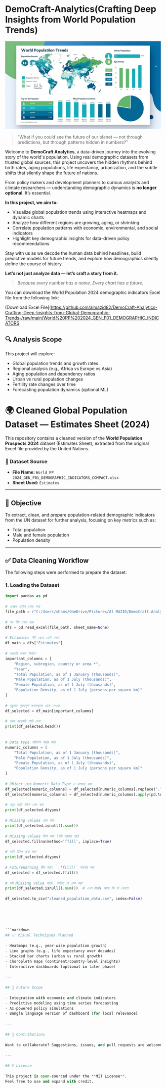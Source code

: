 # DemoCraft-Analytics(Crafting Deep Insights from World Population Trends)
![WPP Rate Analysis](https://github.com/almazid82/DemoCraft-Analytics-Crafting-Deep-Insights-from-Global-Demographic-Trends-/blob/main/wpp%20rate%20analysis.jpg?raw=true)


> "What if you could see the future of our planet — not through predictions, but through patterns hidden in numbers?"

Welcome to **DemoCraft Analytics**, a data-driven journey into the evolving story of the world's population. Using real demographic datasets from trusted global sources, this project uncovers the hidden rhythms behind birth rates, aging populations, life expectancy, urbanization, and the subtle shifts that silently shape the future of nations.

From policy makers and development planners to curious analysts and climate researchers — understanding demographic dynamics is **no longer optional**. It’s essential.

**In this project, we aim to:**
- Visualize global population trends using interactive heatmaps and dynamic charts
- Analyze how different regions are growing, aging, or shrinking
- Correlate population patterns with economic, environmental, and social indicators
- Highlight key demographic insights for data-driven policy recommendations

Stay with us as we decode the human data behind headlines, build predictive models for future trends, and explore how demographics silently define the course of history.

**Let’s not just analyze data — let’s craft a story from it.**

> _Because every number has a name. Every chart has a future._

You can download the World Population 2024 demographic indicators Excel file from the following link:

[Download Excel File](https://github.com/almazid82/DemoCraft-Analytics-Crafting-Deep-Insights-from-Global-Demographic-Trends-/raw/main/World%20PP%202024_GEN_F01_DEMOGRAPHIC_INDICATORS



## 🔍 Analysis Scope

This project will explore:

- Global population trends and growth rates
- Regional analysis (e.g., Africa vs Europe vs Asia)
- Aging population and dependency ratios
- Urban vs rural population changes
- Fertility rate changes over time
- Forecasting population dynamics (optional ML)



# 🌍 Cleaned Global Population Dataset — Estimates Sheet (2024)

This repository contains a cleaned version of the **World Population Prospects 2024** dataset (Estimates Sheet), extracted from the original Excel file provided by the United Nations.

### 📂 Dataset Source
- **File Name:** `World PP 2024_GEN_F01_DEMOGRAPHIC_INDICATORS_COMPACT.xlsx`
- **Sheet Used:** `Estimates`

---

## 📌 Objective

To extract, clean, and prepare population-related demographic indicators from the UN dataset for further analysis, focusing on key metrics such as:

- Total population
- Male and female population
- Population density

---

## ✅ Data Cleaning Workflow

The following steps were performed to prepare the dataset:

### 1. **Loading the Dataset**
```python
import pandas as pd

# এক্সেল ফাইল লোড করা
file_path = r"C:/Users/shams/OneDrive/Pictures/Al MAZID/DemoCraft-Analytics-Crafting-Deep-Insights-from-Global-Demographic-Trends-/World PP 2024_GEN_F01_DEMOGRAPHIC_INDICATORS_COMPACT.xlsx"

# সব শীট লোড করা
dfs = pd.read_excel(file_path, sheet_name=None)

# Estimates শীট থেকে ডেটা লোড
df_main = dfs["Estimates"]

# দরকারি কলাম নির্বাচন
important_columns = [
    "Region, subregion, country or area *",
    "Year",
    "Total Population, as of 1 January (thousands)",
    "Male Population, as of 1 July (thousands)",
    "Female Population, as of 1 July (thousands)",
    "Population Density, as of 1 July (persons per square km)"
]

# শুধুমাত্র গুরুত্বপূর্ণ কলামগুলো বেছে নেওয়া
df_selected = df_main[important_columns]

# প্রথম কয়েকটি সারি দেখা
print(df_selected.head())


# Data type পরিবর্তন করার জন্য
numeric_columns = [
    "Total Population, as of 1 January (thousands)",
    "Male Population, as of 1 July (thousands)",
    "Female Population, as of 1 July (thousands)",
    "Population Density, as of 1 July (persons per square km)"
]

# Object থেকে Numeric Data Type এ রূপান্তর করা
df_selected[numeric_columns] = df_selected[numeric_columns].replace(",", "", regex=True)  # কমা সরানো
df_selected[numeric_columns] = df_selected[numeric_columns].apply(pd.to_numeric, errors='coerce')  # সংখ্যায় রূপান্তর

# নতুন ডাটা টাইপ চেক করা
print(df_selected.dtypes)

# Missing values চেক করা
print(df_selected.isnull().sum())

# Missing values ফিল করা (যদি দরকার হয়)
df_selected.fillna(method='ffill', inplace=True)

# ডাটা টাইপ চেক করা
print(df_selected.dtypes)

# FutureWarning ঠিক করা: `.ffill()` ব্যবহার করা
df_selected = df_selected.ffill()

# যদি Missing Value থাকে, তাহলে তা চেক করা
print(df_selected.isnull().sum())  # এখন NaN আছে কি না দেখতে

df_selected.to_csv("cleaned_population_data.csv", index=False)





```markdown
## 📈 Visual Techniques Planned

- Heatmaps (e.g., year-wise population growth)
- Line graphs (e.g., life expectancy over decades)
- Stacked bar charts (urban vs rural growth)
- Choropleth maps (continent/country-level insights)
- Interactive dashboards (optional in later phase)

---

## 🚀 Future Scope

- Integration with economic and climate indicators
- Predictive modeling using time series forecasting
- AI-powered policy simulations
- Bangla language version of dashboard (for local relevance)

---

## 🤝 Contributions

Want to collaborate? Suggestions, issues, and pull requests are welcome!

---

## © License

This project is open-sourced under the **MIT License**.  
Feel free to use and expand with credit.














